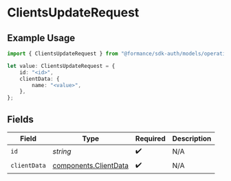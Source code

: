 # ClientsUpdateRequest

## Example Usage

```typescript
import { ClientsUpdateRequest } from "@formance/sdk-auth/models/operations";

let value: ClientsUpdateRequest = {
    id: "<id>",
    clientData: {
        name: "<value>",
    },
};
```

## Fields

| Field                                                          | Type                                                           | Required                                                       | Description                                                    |
| -------------------------------------------------------------- | -------------------------------------------------------------- | -------------------------------------------------------------- | -------------------------------------------------------------- |
| `id`                                                           | *string*                                                       | :heavy_check_mark:                                             | N/A                                                            |
| `clientData`                                                   | [components.ClientData](../../models/components/clientdata.md) | :heavy_check_mark:                                             | N/A                                                            |
